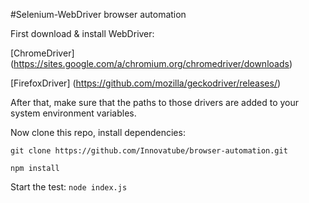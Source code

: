 #Selenium-WebDriver browser automation

First download & install WebDriver:

[ChromeDriver]
(https://sites.google.com/a/chromium.org/chromedriver/downloads)

[FirefoxDriver]
(https://github.com/mozilla/geckodriver/releases/)

After that, make sure that the paths to those drivers are added to your system environment variables.

Now clone this repo, install dependencies:


`git clone https://github.com/Innovatube/browser-automation.git`


`npm install`


Start the test:
`node index.js`

